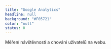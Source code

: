```yaml
---
title: "Google Analytics"
headline: null
background: "#F05721"
color: "null"
status: 0
---
```


<p>Měření návštěvnosti a chování uživatelů na webu.</p>